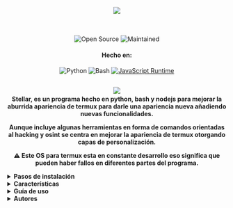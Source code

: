 <p align= "center"> <kbd> <img  src="https://i.pinimg.com/736x/14/a5/10/14a510a0b6ed784a07182d6c4ec003ba.jpg?semt=ais_hybrid&w=740"width="420"> </kbd><br><br>


##

<div align="center">

![Open Source](https://img.shields.io/badge/Open_Source-3DA639?style=for-the-badge&logo=open-source-initiative&logoColor=white) ![Maintained](https://img.shields.io/badge/Mentenido%20(Sí)-2ea44f?style=for-the-badge)

<h4>Hecho en:</h4>

![Python](https://img.shields.io/badge/Python-3776AB?style=for-the-badge&logo=python&logoColor=white)
![Bash](https://img.shields.io/badge/Shell_Script-121011?style=for-the-badge&logo=gnu-bash&logoColor=white)
[![JavaScript Runtime](https://img.shields.io/badge/JavaScript_Runtime-Node.js-yellow?style=for-the-badge&logo=javascript&logoColor=white&color=f7df1e&labelColor=000000)](https://nodejs.org/)


</div>

##

<div align="center">
    <img src="https://img.shields.io/badge/Stellar-6C00FF?style=for-the-badge&logo=stellar&logoColor=white&labelColor=121212"><br>
    <strong>Stellar, es un programa hecho en python, bash y nodejs para mejorar la aburrida apariencia de termux para darle una apariencia nueva añadiendo nuevas funcionalidades.

Aunque incluye algunas herramientas en forma de comandos orientadas al hacking y osint se centra en mejorar la apariencia de termux otorgando capas de personalización.

⚠️ Este OS para termux esta en constante desarrollo eso significa que pueden haber fallos en diferentes partes del programa.</strong>
  </div>


<details>
<summary><b>Pasos de instalación</b></summary>

Para instalar Stellar debe seguir los siguientes pasos:

```shell script
git clone https://github.com/Keiji821/Stellar
```

```shell script
cd Stellar
```

```shell script
bash install.sh
```

Al ejecutar el archivo `install.sh` se le abrirá una ventana de diálogo la cual es la siguiente:

![User](https://github.com/Keiji821/Stellar/blob/master/images%2Fuser.jpg)

En el campo que se muestra en la imagen es decir en el diálogo, deberá ingresar el nombre de usuario que desea usar en Stellar OS al ingresar el nombre usuario deseado debe dar clic o tocar el botón `[OK]` para continuar con la instalación.

Al continuar se le abrirá la siguiente ventana:

![Install](https://github.com/Keiji821/Stellar/blob/master/images%2Finstall.jpg)

En esta parte se empezarán a descargar las dependencias de Stellar OS y la configuración inicial.

Después se mostrará lo siguiente:

![Done](https://github.com/Keiji821/Stellar/blob/master/images%2Fdone.jpg)

La instalación se habrá completado y Stellar OS estará instalado en su termux al dar clic o tocar el botón `[OK]` su sesión de termux se reiniciará y mostrará un nuevo diseño para su terminal.

</details>

<details>
<summary><b>Características</b></summary>

Stellar OS ofrece una selección de comandos, orientados al osint y hacking, estos comandos son de uso opcional el propósito principal de este proyecto es darle una nueva cara a termux sin necesidad de nada complejo, los comandos (scripts) que incluye Stellar OS son los siguientes:

| Categoría      | Comando         | Descripción |
|----------------|-----------------|-------------|
| **Sistema**    | `reload`        | Recargar el banner |
|               | `ui`           | Personaliza el banner y sus colores |
|               | `uninstall`    | Desinstala Stellar |
|               | `update`       | Actualiza desde el repositorio de GitHub |
|               | `bash`         | Reinicia tu sesión de la terminal |
| **Utilidades** | `ia`           | Un servicio de AI desde una API gratuita |
|               | `ia-image`     | Generador de imágenes IA |
|               | `traductor`    | Traducción en tiempo real |
|               | `myip`         | Muestra tu IP real |
| **OSINT**      | `ipinfo`       | Obtiene información de una IP |
|               | `urlinfo`      | Analizador de URL |
|               | `userfinder`   | Busca un nombre de usuario en diferentes páginas |
|               | `phoneinfo`    | Obtiene información de un número de teléfono |
|               | `metadatainfo` | Extrae metadatos de imágenes y documentos |
|               | `emailsearch`  | Búsqueda de emails |
| **OSINT/Discord** | `userinfo`     | Obtiene información a partir de una ID |
|               | `serverinfo`   | Obtiene información sobre un servidor a partir de su ID |
|               | `searchinvites`| Busca invitaciones en páginas ingresando el nombre del servidor |
|               | `inviteinfo`   | Obtiene información sobre un enlace de invitación |
| **OSINT/Instagram** | `profileinfo` | Obtiene los metadatos del perfil |
| **Pentesting** | `ddos`         | Realiza un ataque DDoS mediante la IP y puerto |

</details>

<details>
<summary><b>Guía de uso</b></summary>



</details>

<details>
<summary><b>Autores</b></summary>


- Keiji821 (Desarrollador)

<h4>Contactos:</h4>

<p align="left">
  <a href="https://discord.com/users/983476283491110932">
<img src="https://img.shields.io/badge/Discord-Keiji-%235865F2?style=for-the-badge&logo=discord&logoColor=white">
  </a>
</p>

</details>